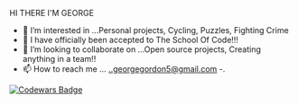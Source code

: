 HI THERE I'M GEORGE 
- 👀 I’m interested in ...Personal projects, Cycling, Puzzles, Fighting Crime  
- 🌱 I have officially been accepted to The School Of Code!!! 
- 💞️ I’m looking to collaborate on ...Open source projects, Creating anything in a team!!
- 📫 How to reach me ... ..georgegordon5@gmail.com
-.

[![Codewars Badge](https://www.codewars.com/users/Flashggordon/badges/large)](https://www.codewars.com/users/Flashggordon)
<!---
Flashggordon/Flashggordon is a ✨ special ✨ repository because its `README.md` (this file) appears on your GitHub profile.
You can click the Preview link to take a look at your changes.
--->
